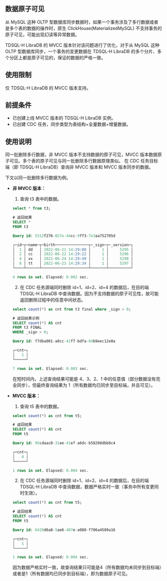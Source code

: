 ## 数据原子可见

从 MySQL 这种 OLTP 型数据库同步数据时，如果一个事务涉及了多行数据或者是多个表的数据的操作时，原生 ClickHouse(MaterializedMySQL) 不支持事务的原子可见，可能出现幻读等异常数据。

TDSQL-H LibraDB 的 MVCC 版本针对该问题进行了优化，对于从 MySQL 这种 OLTP 型数据库同步，一个事务的变更数据在 TDSQL-H LibraDB 的多个分片、多个分区上都是原子可见的，保证的数据的严格一致。 

## 使用限制

仅 TDSQL-H LibraDB 的 MVCC 版本支持。

## 前提条件

- 已创建上线 MVCC 版本的 TDSQL-H LibraDB 实例。
- 已创建 CDC 任务，同步类型为表结构+全量数据+增量数据。

## 使用说明

同一批删除多行数据，非 MVCC 版本不支持数据的原子可见，MVCC 版本数据原子可见。多个表的原子可见与同一批删除多行数据原理类似。 在 CDC 任务目标端（即 TDSQL-H LibraDB）查询非 MVCC 版本和 MVCC 版本同步的数据。

下文以同一批删除多行数据为例。

- **非 MVCC 版本：**

  1. 查询 t3 表中的数据。

    ```sql
    select * from t3;
    
    # 返回结果
    SELECT *
    FROM t3
    
    Query id: 5312f276-027e-44cc-9ff3-7e3aa752705d
    
    ┌─id─┬─name─┬─birth───────────────┬─_sign─┬─_version─┐
    │  1 │ dd   │ 2022-06-21 14:29:08 │     1 │     5295 │
    │  2 │ cc   │ 2022-06-22 14:29:22 │     1 │     5296 │
    │  4 │ xx   │ 2022-06-24 14:29:49 │     1 │     5298 │
    │  8 │ tt   │ 2022-06-23 14:29:34 │     1 │     5297 │
    └────┴──────┴─────────────────────┴───────┴──────────┘
    
    4 rows in set. Elapsed: 0.002 sec. 
    ```

  2. 在 CDC 任务源端同时删除 id=1、id=2、id=4 的数据后，在目的端 TDSQL-H LibraDB 中查询数据。因为不支持数据的原子可见性，故可能返回删除过程中的任意中间状态。

    ```sql
    select count(*) as cnt from t3 final where _sign > 0;
    
    # 返回结果示例
    SELECT count(*) AS cnt
    FROM t3 FINAL
    WHERE _sign > 0;
    
    Query id: f7dba001-a0cc-41f7-bdfa-04b9eec12e0a
    
    ┌─cnt─┐
    │   1 │
    └─────┘
    
    7 rows in set. Elapsed: 0.003 sec. 
    ```

    在短时间内，上述查询结果可能是 4、3、2、1 中的任意值（部分数据没有完全同步），但最终查询结果为 1（所有数据均已同步至目标端，并且可见）。

- **MVCC 版本：**

  1. 查询 t5 表中的数据。

    ```sql
    select count(*) as cnt from t5;
    
    # 返回结果
    SELECT count(*) AS cnt
    FROM t5
    
    Query id: 95cdaac0-31ee-41ef-a6dc-b58208dbb8c4
    
    ┌─cnt─┐
    │   4 │
    └─────┘
    
    1 rows in set. Elapsed: 0.004 sec. 
    ```

  2. 在 CDC 任务源端同时删除 id=1、id=2、id=4 的数据后，在目的端 TDSQL-H LibraDB 中查询数据，数据严格实时一致（事务中所有变更同时生效）。

    ```sql
    select count(*) as cnt from t5;
    
    # 返回结果
    SELECT count(*) AS cnt
    FROM t5
    
    Query id: 6420d6a8-5ae6-407e-a080-f706a4509a16
    
    ┌─cnt─┐
    │   1 │
    └─────┘
    
    1 rows in set. Elapsed: 0.004 sec. 
    ```

  因为数据严格实时一致，故查询结果只可能是4（所有数据均未同步到目标端）或者是1（所有数据均已同步到目标端），即为数据原子可见。

  

  
